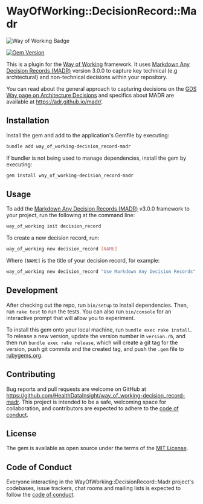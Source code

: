 # WayOfWorking::DecisionRecord::Madr

<!-- Way of Working: Main Badge Holder Start -->
![Way of Working Badge](https://img.shields.io/badge/Way_of_Working-v2.0.1-%238169e3?labelColor=black)
<!-- Way of Working: Additional Badge Holder Start -->
<!-- Way of Working: Badge Holder End -->

[![Gem Version](https://badge.fury.io/rb/way_of_working-decision_record-madr.svg)](https://badge.fury.io/rb/way_of_working-decision_record-madr)

This is a plugin for the [Way of Working](https://github.com/HealthDataInsight/way_of_working) framework. It uses [Markdown Any Decision Records (MADR)](https://adr.github.io/madr/) version 3.0.0 to capture key technical (e.g archtectural) and non-technical decisions within your repository.

You can read about the general approach to capturing decisions on the [GDS Way page on Architecture Decisions](https://gds-way.cloudapps.digital/standards/architecture-decisions.html) and specifics about MADR are available at <https://adr.github.io/madr/>.

## Installation

Install the gem and add to the application's Gemfile by executing:

```bash
bundle add way_of_working-decision_record-madr
```

If bundler is not being used to manage dependencies, install the gem by executing:

```bash
gem install way_of_working-decision_record-madr
```

## Usage

To add the [Markdown Any Decision Records (MADR)](https://adr.github.io/madr/) v3.0.0 framework to your project, run the following at the command line:

```bash
way_of_working init decision_record
```

To create a new decision record, run:

```bash
way_of_working new decision_record [NAME]
```

Where `[NAME]` is the title of your decision record, for example:

```bash
way_of_working new decision_record "Use Markdown Any Decision Records"
```

## Development

After checking out the repo, run `bin/setup` to install dependencies. Then, run `rake test` to run the tests. You can also run `bin/console` for an interactive prompt that will allow you to experiment.

To install this gem onto your local machine, run `bundle exec rake install`. To release a new version, update the version number in `version.rb`, and then run `bundle exec rake release`, which will create a git tag for the version, push git commits and the created tag, and push the `.gem` file to [rubygems.org](https://rubygems.org).

## Contributing

Bug reports and pull requests are welcome on GitHub at <https://github.com/HealthDataInsight/way_of_working-decision_record-madr>. This project is intended to be a safe, welcoming space for collaboration, and contributors are expected to adhere to the [code of conduct](https://github.com/HealthDataInsight/way_of_working-decision_record-madr/blob/main/CODE_OF_CONDUCT.md).

## License

The gem is available as open source under the terms of the [MIT License](https://opensource.org/licenses/MIT).

## Code of Conduct

Everyone interacting in the WayOfWorking::DecisionRecord::Madr project's codebases, issue trackers, chat rooms and mailing lists is expected to follow the [code of conduct](https://github.com/HealthDataInsight/way_of_working-decision_record-madr/blob/main/CODE_OF_CONDUCT.md).
